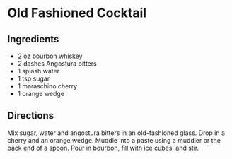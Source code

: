 # Old Fashioned Cocktail

## Ingredients
* 2 oz bourbon whiskey
* 2 dashes Angostura bitters
* 1 splash water
* 1 tsp sugar
* 1 maraschino cherry
* 1 orange wedge

## Directions
Mix sugar, water and angostura bitters in an old-fashioned glass. Drop in a cherry and an orange wedge. Muddle into a paste using a muddler or the back end of a spoon. Pour in bourbon, fill with ice cubes, and stir.


